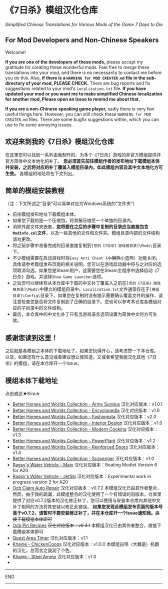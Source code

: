 # 《7日杀》模组汉化仓库
*Simplified Chinese Translations for Various Mods of the Game 7 Days to Die*

## For Mod Developers and Non-Chinese Speakers

Welcome!

**If you are one of the developers of these mods,** please accept my gratitude for creating these wonderful mods. Feel free to merge these translations into your mod, and there is no necessarity to contact me before you do this. Also, **if there is a `WARNING for MOD CREATER.md` file in the sub-directory of your mod, PLEASE CHECK.** There are bug reports and fix suggestions related to your mod's `Localization.txt` file. **If you have updated your mod or you want me to make simplified Chinese localization for another mod, Please open an Issue to remind me about that.**

**If you are a non-Chinese speaking game player,** sadly there is very few useful things here. However, you can still check these `WARNING for MOD CREATER.md` files. There are some bugfix suggestions within, which you can use to fix some annoying issues.

## 欢迎来到我的《7日杀》模组汉化仓库

在这里您可以找到一系列由我制作的、为多个《7日杀》游戏的非官方模组提供非官方简体中文本地化的补丁。
**您必须首先前往模组作者的发布地址下载模组本体并安装，之后将对应的补丁覆盖入模组目录内，如此模组内容及其中文本地化方可生效。**
各模组的地址将在下文列出。

## 简单的模组安装教程

（注：下文所述之“目录”可以简单对应为Windows系统的“文件夹”）
* 前往模组发布地址下载模组本体。
* 如果您下载的是一个压缩包，将其解压缩至一个单独的目录内。
* 消除外部文件夹嵌套，**您将要在之后的步骤中复制的目录应当直接包含`ModInfo.xml`文件**，以及一些其他的文件和文件夹。模组目录内部的文件结构请勿更改。
* 将之前步骤中准备完成的目录直接复制到`[您的《7日杀》游戏根目录]\Mods\`目录下。
* 不少模组需要在启动游戏时将`Easy Anti Cheat`（~~小懒熊~~小蓝熊）功能关闭，具体请参考模组发布页面的相关说明。您可以在游戏启动器中将与之对应的选项取消勾选。如果您是Steam用户，这需要您在Steam主程序中选择启动《7日杀》游戏，并选择`Show Game Launcher`选项。
* 之后您可以继续将从本仓库中下载的中文补丁覆盖入之前在`[您的《7日杀》游戏根目录]\Mods\`中建立的模组目录中。`Localization.txt`文件通常存在于`[模组目录]\Config\`目录下。如果您在复制时没有提示需要确认覆盖文件的操作，请注意检查您是否将文件复制到了正确的目录下。您也可以参考本仓库各模组对应的子目录中的文件结构。
* 最后，本仓库中的中文化补丁只有当游戏语言选项设置为简体中文时方可生效。

## 感谢您读到这里！

之后就是各模组之本体的下载地址了。如果您玩得开心，请考虑赞一下本仓库。
以及，如果您有什么意见或者建议想让我知道，又或者希望我能汉化其他《7日杀》的模组，请在本仓库开一个Issue。

## 模组本体下载地址

点击直达★Kira☆
* [Better Homes and Worlds Collection - Army Surplus](https://www.nexusmods.com/7daystodie/mods/1233) 汉化对应版本：v1.0.1
* [Better Homes and Worlds Collection - Encyclopedia](https://www.nexusmods.com/7daystodie/mods/2044) 汉化对应版本：v1.0
* [Better Homes and Worlds Collection - Fashionista](https://www.nexusmods.com/7daystodie/mods/1214) 汉化对应版本：v2.0
* [Better Homes and Worlds Collection - Interior Design](https://www.nexusmods.com/7daystodie/mods/2049) 汉化对应版本：v1.0
* [Better Homes and Worlds Collection - Modern Cooking](https://www.nexusmods.com/7daystodie/mods/1219) 汉化对应版本：v1.3
* [Better Homes and Worlds Collection - PowerPlant](https://www.nexusmods.com/7daystodie/mods/1223) 汉化对应版本：v1.2
* [Better Homes and Worlds Collection - Reinforced Doors](https://www.nexusmods.com/7daystodie/mods/1221) 汉化对应版本：v1.4
* [Better Homes and Worlds Collection - Scavenger](https://www.nexusmods.com/7daystodie/mods/2045) 汉化对应版本：v1.0
* [Ragsy's Water Vehicle - Main](https://community.7daystodie.com/topic/14070-water-vehicle-modlets/) 汉化对应版本：Boating Modlet Version 6 for A20
* [Ragsy's Water Vehicle - JetSki](https://community.7daystodie.com/topic/14070-water-vehicle-modlets/?do=findComment&comment=275094) 汉化对应版本：Experimental work in progress version 2 for A20
* [Ocb Claim Auto Repair](https://www.nexusmods.com/7daystodie/mods/1705) 汉化对应版本：v0.7.2
  本模组汉化已由其作者整合，然而，由于我的疏漏，此模组整合的汉化使用了一个有错误的旧版本。仓库里提供了对应v0.7.2版本的汉化修正补丁，您可以使用与安装本仓库内其他中文补丁相同的方法将其安装以修正此错误。
  **如果您发现此模组发布页面的版本号高于v0.7.2，请暂时不要安装修正补丁，并在本仓库开一个Issue通知我。**~~直接下载模组本体即可~~
* [Ocb Pin Recipes](https://www.nexusmods.com/7daystodie/mods/1850) ~~汉化对应版本：v0.4.1~~
  本模组汉化已由其作者整合，直接下载模组本体即可
* [Quest Area Timer](https://www.nexusmods.com/7daystodie/mods/1912) 汉化对应版本：v1.1
* [Khaine - ChickenCoops](https://github.com/KhaineGB/KhaineA20ModletsXML/tree/main/KHA20-ChickenCoops) 汉化对应版本：v1.0.0
  本模组自带（大概是）机翻的汉化。总而言之我润了个色。
* [Khaine - Steel Ammo](https://github.com/KhaineGB/KhaineA20ModletsXML/tree/main/KHA20-SteelAmmo) 汉化对应版本：v1.0
* []()

***
END
***
